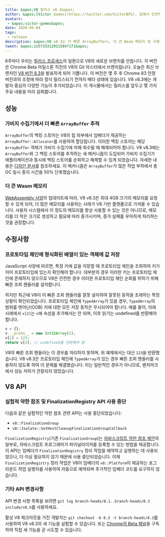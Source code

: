 ```yaml
---
title: &apos;V8 릴리스 v8.3&apos;
author: &apos;[Victor Gomes](https://twitter.com/VictorBFG), 집에서 안전하게 작업 중&apos;
avatars:
 - &apos;victor-gomes&apos;
date: 2020-05-04
tags:
 - release
description: &apos;V8 v8.3는 더 빠른 ArrayBuffers, 더 큰 Wasm 메모리 및 사용 중단된 API를 제공합니다.&apos;
tweet: &apos;1257333120115847171&apos;
---
```


6주마다 우리는 [릴리스 프로세스](https://v8.dev/docs/release-process)의 일환으로 V8의 새로운 브랜치를 만듭니다. 각 버전은 Chrome Beta 마일스톤 직전의 V8의 Git 마스터에서 브랜치됩니다. 오늘은 최신 브랜치인 [V8 버전 8.3](https://chromium.googlesource.com/v8/v8.git/+log/branch-heads/8.3)을 발표하게 되어 기쁩니다. 이 버전은 몇 주 후 Chrome 83 안정 버전과의 조정에 따라 정식 릴리스되기 전까지 베타 상태에 있습니다. V8 v8.3에는 개발자 중심의 다양한 기능이 추가되었습니다. 이 게시물에서는 릴리스를 앞두고 몇 가지 주요 내용을 미리 살펴봅니다.

<!--truncate-->
## 성능

### 가비지 수집기에서 더 빠른 `ArrayBuffer` 추적

`ArrayBuffer`의 백킹 스토어는 V8의 힙 외부에서 임베더가 제공하는 `ArrayBuffer::Allocator`를 사용하여 할당됩니다. 이러한 백킹 스토어는 해당 `ArrayBuffer` 객체가 가비지 수집기에 의해 회수될 때 해제되어야 합니다. V8 v8.3에는 `ArrayBuffer`와 그 백킹 스토어를 추적하는 새 메커니즘이 도입되어 가비지 수집기가 애플리케이션과 동시에 백킹 스토어를 순회하고 해제할 수 있게 되었습니다. 자세한 내용은 [디자인 문서](https://docs.google.com/document/d/1-ZrLdlFX1nXT3z-FAgLbKal1gI8Auiaya_My-a0UJ28/edit#heading=h.gfz6mi5p212e)를 참조하세요. 이 메커니즘은 `ArrayBuffer`가 많은 작업 부하에서 총 GC 일시 중지 시간을 50% 단축했습니다.

### 더 큰 Wasm 메모리

[WebAssembly 사양](https://webassembly.github.io/spec/js-api/index.html#limits)의 업데이트에 따라, V8 v8.3은 최대 4GB 크기의 메모리를 요청할 수 있게 되어, 더 많은 메모리를 사용하는 사례가 V8 기반 플랫폼으로 가져올 수 있습니다. 사용자 시스템에서 이 정도의 메모리를 항상 사용할 수 있는 것은 아니므로, 메모리를 더 작은 크기로 생성하고 필요에 따라 증가시키며, 증가 실패를 우아하게 처리하는 것을 권장합니다.

## 수정사항

### 프로토타입 체인에 형식화된 배열이 있는 객체에 값 저장

JavaScript 사양에 따르면, 특정 키에 값을 저장할 때 프로토타입 체인을 조회하여 키가 이미 프로토타입에 있는지 확인해야 합니다. 대부분의 경우 이러한 키는 프로토타입 체인에 존재하지 않으므로 V8은 안전한 경우 이러한 프로토타입 체인 순회를 피하기 위해 빠른 조회 핸들러를 설치합니다.

하지만 최근에 V8이 이 빠른 조회 핸들러를 잘못 설치하여 잘못된 동작을 초래하는 특정 상황이 확인되었습니다. 프로토타입 체인에 `TypedArray`가 있을 경우, `TypedArray`의 범위를 벗어난(OOB) 키에 대한 모든 저장 동작은 무시되어야 합니다. 예를 들어, 아래 사례에서 `v[2]`는 `v`에 속성을 추가해서는 안 되며, 이후 읽기는 undefined를 반환해야 합니다.

```js
v = {};
v.__proto__ = new Int32Array(1);
v[2] = 123;
return v[2]; // undefined를 반환해야 함
```

V8의 빠른 조회 핸들러는 이 경우를 처리하지 못하며, 위 예제에서는 대신 `123`을 반환했습니다. V8 v8.3은 프로토타입 체인에 `TypedArray`가 있는 경우 빠른 조회 핸들러를 사용하지 않도록 하여 이 문제를 해결했습니다. 이는 일반적인 경우가 아니므로, 벤치마크에서 성능 저하가 관찰되지 않았습니다.

## V8 API

### 실험적 약한 참조 및 FinalizationRegistry API 사용 중단

다음과 같은 실험적인 약한 참조 관련 API는 사용 중단되었습니다:

- `v8::FinalizationGroup`
- `v8::Isolate::SetHostCleanupFinalizationGroupCallback`

`FinalizationRegistry`(기존 `FinalizationGroup`)는 [자바스크립트 약한 참조 제안](https://v8.dev/features/weak-references)의 일부로, 자바스크립트 프로그래머가 파이널라이저를 등록할 수 있는 방법을 제공합니다. 이 API는 임베더가 `FinalizationRegistry` 정리 작업을 예약하고 실행하는 데 사용되었으나, 더 이상 필요하지 않기 때문에 사용 중단되었습니다. 이제 `FinalizationRegistry` 정리 작업은 V8이 임베더의 `v8::Platform`이 제공하는 포그라운드 작업 실행자를 사용하여 자동으로 예약되며 추가적인 임베더 코드를 요구하지 않습니다.

### 기타 API 변경사항

API 변경 사항 목록을 보려면 `git log branch-heads/8.1..branch-heads/8.3 include/v8.h`를 사용하세요.

활성 V8 체크아웃을 가진 개발자는 `git checkout -b 8.3 -t branch-heads/8.3`를 사용하여 V8 v8.3의 새 기능을 실험할 수 있습니다. 또는 [Chrome의 Beta 채널](https://www.google.com/chrome/browser/beta.html)을 구독하여 직접 새 기능을 곧 시도할 수 있습니다.
